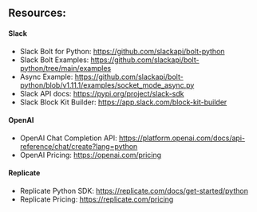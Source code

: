 ## Resources:

#### Slack
- Slack Bolt for Python: https://github.com/slackapi/bolt-python
- Slack Bolt Examples: https://github.com/slackapi/bolt-python/tree/main/examples
- Async Example: https://github.com/slackapi/bolt-python/blob/v1.11.1/examples/socket_mode_async.py
- Slack API docs: https://pypi.org/project/slack-sdk
- Slack Block Kit Builder: https://app.slack.com/block-kit-builder

#### OpenAI
- OpenAI Chat Completion API: https://platform.openai.com/docs/api-reference/chat/create?lang=python
- OpenAI Pricing: https://openai.com/pricing

#### Replicate
- Replicate Python SDK: https://replicate.com/docs/get-started/python
- Replicate Pricing: https://replicate.com/pricing
